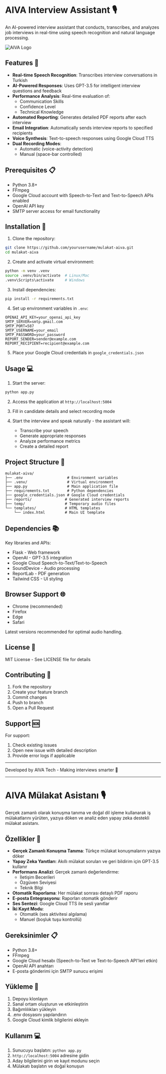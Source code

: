 # AIVA Interview Assistant 🎙️

An AI-powered interview assistant that conducts, transcribes, and analyzes job interviews in real-time using speech recognition and natural language processing.

![AIVA Logo](https://www.aivatech.io/wp-content/uploads/2023/09/AIVA-App-Logo1-1200-x-300piksel-1-1-1024x256.png)

## Features 🚀

- **Real-time Speech Recognition**: Transcribes interview conversations in Turkish
- **AI-Powered Responses**: Uses GPT-3.5 for intelligent interview questions and feedback
- **Performance Analysis**: Real-time evaluation of:
  - Communication Skills
  - Confidence Level
  - Technical Knowledge
- **Automated Reporting**: Generates detailed PDF reports after each interview
- **Email Integration**: Automatically sends interview reports to specified recipients
- **Voice Synthesis**: Text-to-speech responses using Google Cloud TTS
- **Dual Recording Modes**: 
  - Automatic (voice-activity detection)
  - Manual (space-bar controlled)

## Prerequisites 📋

- Python 3.8+
- FFmpeg
- Google Cloud account with Speech-to-Text and Text-to-Speech APIs enabled
- OpenAI API key
- SMTP server access for email functionality

## Installation 🔧

1. Clone the repository:
```bash
git clone https://github.com/yourusername/mulakat-aiva.git
cd mulakat-aiva
```

2. Create and activate virtual environment:
```bash
python -m venv .venv
source .venv/bin/activate  # Linux/Mac
.venv\Scripts\activate     # Windows
```

3. Install dependencies:
```bash
pip install -r requirements.txt
```

4. Set up environment variables in `.env`:
```env
OPENAI_API_KEY=your_openai_api_key
SMTP_SERVER=smtp.gmail.com
SMTP_PORT=587
SMTP_USERNAME=your_email
SMTP_PASSWORD=your_password
REPORT_SENDER=sender@example.com
REPORT_RECIPIENT=recipient@example.com
```

5. Place your Google Cloud credentials in `google_credentials.json`

## Usage 💻

1. Start the server:
```bash
python app.py
```

2. Access the application at `http://localhost:5004`

3. Fill in candidate details and select recording mode

4. Start the interview and speak naturally - the assistant will:
   - Transcribe your speech
   - Generate appropriate responses
   - Analyze performance metrics
   - Create a detailed report

## Project Structure 📁

```
mulakat-aiva/
├── .env                    # Environment variables
├── .venv/                  # Virtual environment
├── app.py                  # Main application file
├── requirements.txt        # Python dependencies
├── google_credentials.json # Google Cloud credentials
├── reports/               # Generated interview reports
├── temp/                  # Temporary audio files
└── templates/             # HTML templates
    └── index.html         # Main UI template
```

## Dependencies 📚

Key libraries and APIs:
- Flask - Web framework
- OpenAI - GPT-3.5 integration
- Google Cloud Speech-to-Text/Text-to-Speech
- SoundDevice - Audio processing
- ReportLab - PDF generation
- Tailwind CSS - UI styling

## Browser Support 🌐

- Chrome (recommended)
- Firefox
- Edge
- Safari

Latest versions recommended for optimal audio handling.

## License 📄

MIT License - See LICENSE file for details

## Contributing 🤝

1. Fork the repository
2. Create your feature branch
3. Commit changes
4. Push to branch
5. Open a Pull Request

## Support 🆘

For support:
1. Check existing issues
2. Open new issue with detailed description
3. Provide error logs if applicable

---

Developed by AIVA Tech - Making interviews smarter 🤖

---

# AIVA Mülakat Asistanı 🎙️

Gerçek zamanlı olarak konuşma tanıma ve doğal dil işleme kullanarak iş mülakatlarını yürüten, yazıya döken ve analiz eden yapay zeka destekli mülakat asistanı.

## Özellikler 🚀

- **Gerçek Zamanlı Konuşma Tanıma**: Türkçe mülakat konuşmalarını yazıya döker
- **Yapay Zeka Yanıtları**: Akıllı mülakat soruları ve geri bildirim için GPT-3.5 kullanır
- **Performans Analizi**: Gerçek zamanlı değerlendirme:
  - İletişim Becerileri
  - Özgüven Seviyesi
  - Teknik Bilgi
- **Otomatik Raporlama**: Her mülakat sonrası detaylı PDF raporu
- **E-posta Entegrasyonu**: Raporları otomatik gönderir
- **Ses Sentezi**: Google Cloud TTS ile sesli yanıtlar
- **İki Kayıt Modu**: 
  - Otomatik (ses aktivitesi algılama)
  - Manuel (boşluk tuşu kontrollü)

## Gereksinimler 📋

- Python 3.8+
- FFmpeg
- Google Cloud hesabı (Speech-to-Text ve Text-to-Speech API'leri etkin)
- OpenAI API anahtarı
- E-posta gönderimi için SMTP sunucu erişimi

## Yükleme 🔧

1. Depoyu klonlayın
2. Sanal ortam oluşturun ve etkinleştirin
3. Bağımlılıkları yükleyin
4. .env dosyasını yapılandırın
5. Google Cloud kimlik bilgilerini ekleyin

## Kullanım 💻

1. Sunucuyu başlatın: `python app.py`
2. `http://localhost:5004` adresine gidin
3. Aday bilgilerini girin ve kayıt modunu seçin
4. Mülakatı başlatın ve doğal konuşun
